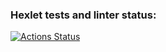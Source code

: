 ### Hexlet tests and linter status:
[![Actions Status](https://github.com/kadert1/python-project-50/actions/workflows/hexlet-check.yml/badge.svg)](https://github.com/kadert1/python-project-50/actions)